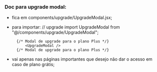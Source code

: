 ### Doc para upgrade modal:
- fica em components/upgrade/UpgradeModal.jsx;
- para importar:
        // upgrade
        import UpgradeModal from "@/components/upgrade/UpgradeModal";

        {/* Modal de upgrade para o plano Plus */}
            <UpgradeModal />
        {/* Modal de upgrade para o plano Plus */}
- vai apenas nas páginas importantes que desejo não dar o acesso em caso de plano grátis;